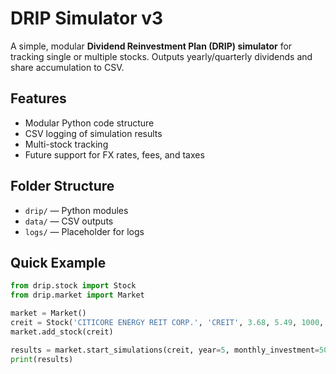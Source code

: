 # DRIP Simulator v3

A simple, modular **Dividend Reinvestment Plan (DRIP) simulator** for tracking single or multiple stocks. Outputs yearly/quarterly dividends and share accumulation to CSV.

## Features
- Modular Python code structure  
- CSV logging of simulation results  
- Multi-stock tracking  
- Future support for FX rates, fees, and taxes  

## Folder Structure
- `drip/` — Python modules  
- `data/` — CSV outputs  
- `logs/` — Placeholder for logs  

## Quick Example
```python
from drip.stock import Stock
from drip.market import Market

market = Market()
creit = Stock('CITICORE ENERGY REIT CORP.', 'CREIT', 3.68, 5.49, 1000, 4)
market.add_stock(creit)

results = market.start_simulations(creit, year=5, monthly_investment=5000)
print(results)

